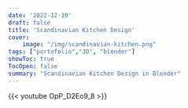 ```yaml
---
date: '2022-12-19'
draft: false
title: 'Scandinavian Kitchen Design'
cover:
    image: "/img/scandinavian-kitchen.png"
tags: ["portofolio","3D", "blender"]
showToc: true
TocOpen: false
summary: "Scandinavian Kitchen Design in Blender" 
---
```


{{< youtube OpP_D2Eo9_8 >}}


